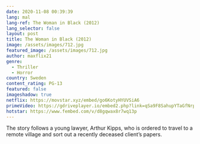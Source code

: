 ```yaml
---
date: 2020-11-08 00:39:39
lang: mal
lang-ref: The Woman in Black (2012)
lang_selector: false
layout: post
title: The Woman in Black (2012)
image: /assets/images/712.jpg
featured_image: /assets/images/712.jpg
author: maxflix21
genre:
  - Thriller
  - Horror
country: Sweden
content_rating: PG-13
featured: false
imageshadow: true
netflix: https://movstar.xyz/embed/go6KotyHYUVSiA6
primeVideo: https://gdriveplayer.io/embed2.php?link=qSa9F8SahupYTaGfNrpkZAD3ZUt73luznbMGKn3Q9DX67A7keEUwGIBrvMeV1kLwSLacxrjMNStggcbdo36AEjKte2K%252FE5%252B43WXV6eCBdqW1wCLPMkVs%252F1%252BZdQgRK0YGkQDzLz7797rse%252FttYRsVa4hjNzH0pM2ECwX8Su%252BFX1fu4hlwX7TbQ5bwmErwhm4TY%253D
hotstar: https://www.fembed.com/v/d8gqwax8r7wq13p
---
```

The story follows a young lawyer, Arthur Kipps, who is ordered to travel to a remote village and sort out a recently deceased client’s papers.